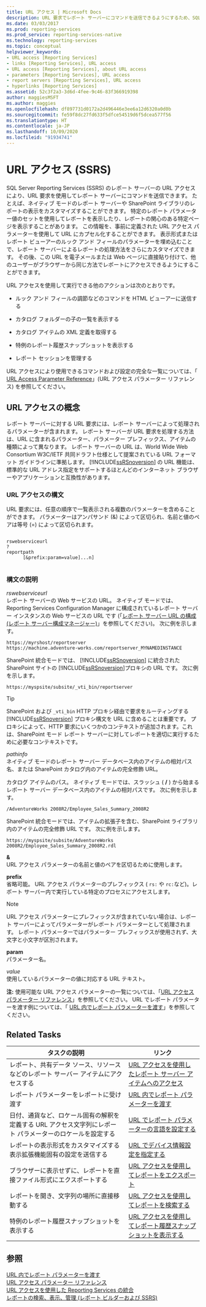 ```yaml
---
title: URL アクセス | Microsoft Docs
description: URL 要求でレポート サーバーにコマンドを送信できるようにするため、SQL Server Reporting Services (SSRS) レポート サーバーの URL アクセスを使用する方法について説明します。
ms.date: 03/03/2017
ms.prod: reporting-services
ms.prod_service: reporting-services-native
ms.technology: reporting-services
ms.topic: conceptual
helpviewer_keywords:
- URL access [Reporting Services]
- links [Reporting Services], URL access
- URL access [Reporting Services], about URL access
- parameters [Reporting Services], URL access
- report servers [Reporting Services], URL access
- hyperlinks [Reporting Services]
ms.assetid: 52c3f2a3-3d6d-4fee-9c46-83f366919398
author: maggiesMSFT
ms.author: maggies
ms.openlocfilehash: df897731d0172a2d496446e3ee6a12d6320a0d0b
ms.sourcegitcommit: fe59f8dc27fd633f5dfce54519d6f5dcea577f56
ms.translationtype: HT
ms.contentlocale: ja-JP
ms.lasthandoff: 10/09/2020
ms.locfileid: "91934741"
---
```

# <a name="url-access-ssrs"></a>URL アクセス (SSRS)
  SQL Server Reporting Services (SSRS) のレポート サーバーの URL アクセスにより、URL 要求を使用してレポート サーバーにコマンドを送信できます。 たとえば、ネイティブ モードのレポート サーバーや SharePoint ライブラリのレポートの表示をカスタマイズすることができます。 特定のレポート パラメーター値のセットを使用してレポートを表示したり、レポートの関心のある特定ページを表示することがあります。 この情報を、事前に定義された URL アクセス パラメーターを使用して URL にカプセル化することができます。 表示形式またはレポート ビューアーのルック アンド フィールのパラメーターを埋め込むことで、レポート サーバーによるレポートの処理方法をさらにカスタマイズできます。 その後、この URL を電子メールまたは Web ページに直接貼り付けて、他のユーザーがブラウザーから同じ方法でレポートにアクセスできるようにすることができます。  
  
 URL アクセスを使用して実行できる他のアクションは次のとおりです。  
  
-   ルック アンド フィールの調節などのコマンドを HTML ビューアーに送信する  
  
-   カタログ フォルダーの子の一覧を表示する  
  
-   カタログ アイテムの XML 定義を取得する  
  
-   特例のレポート履歴スナップショットを表示する  
  
-   レポート セッションを管理する  
  
 URL アクセスにより使用できるコマンドおよび設定の完全な一覧については、「 [URL Access Parameter Reference](../reporting-services/url-access-parameter-reference.md)」(URL アクセス パラメーター リファレンス) を参照してください。  
  
## <a name="url-access-concepts"></a>URL アクセスの概念  
 レポート サーバーに対する URL 要求には、レポート サーバーによって処理されるパラメーターが含まれます。 レポート サーバーが URL 要求を処理する方法は、URL に含まれるパラメーター、パラメーター プレフィックス、アイテムの種類によって異なります。 レポート サーバーの URL は、World Wide Web Consortium W3C/IETF 共同ドラフト仕様として提案されている URL フォーマット ガイドラインに準拠します。 [!INCLUDE[ssRSnoversion](../includes/ssrsnoversion-md.md)] の URL 機能は、標準的な URL アドレス指定をサポートするほとんどのインターネット ブラウザーやアプリケーションと互換性があります。  
  
### <a name="url-access-syntax"></a>URL アクセスの構文  
 URL 要求には、任意の順序で一覧表示される複数のパラメーターを含めることができます。 パラメーターはアンパサンド (&) によって区切られ、名前と値のペアは等号 (=) によって区切られます。  
  
```  
  
rswebserviceurl  
?  
reportpath  
      [&prefix:param=value]...n]  
  
```  
  
### <a name="syntax-description"></a>構文の説明  
 *rswebserviceurl*  
 レポート サーバーの Web サービスの URL。 ネイティブ モードでは、Reporting Services Configuration Manager に構成されているレポート サーバー インスタンスの Web サービスの URL です (「[レポート サーバー URL の構成 (レポート サーバー構成マネージャー)](../reporting-services/install-windows/configure-report-server-urls-ssrs-configuration-manager.md)」を参照してください)。 次に例を示します。  
  
```  
https://myrshost/reportserver  
https://machine.adventure-works.com/reportserver_MYNAMEDINSTANCE  
```  
  
 SharePoint 統合モードでは、 [!INCLUDE[ssRSnoversion](../includes/ssrsnoversion-md.md)] に統合された SharePoint サイトの [!INCLUDE[ssRSnoversion](../includes/ssrsnoversion-md.md)]プロキシの URL です。 次に例を示します。  
  
```  
https://myspsite/subsite/_vti_bin/reportserver  
```  
  
> [!TIP]  
>  SharePoint および `_vti_bin` HTTP プロキシ経由で要求をルーティングする [!INCLUDE[ssRSnoversion](../includes/ssrsnoversion-md.md)] プロキシ構文を URL に含めることは重要です。 プロキシによって、HTTP 要求にいくつかのコンテキストが追加されます。これは、SharePoint モード レポート サーバーに対してレポートを適切に実行するために必要なコンテキストです。  
  
 *pathinfo*  
 ネイティブ モードのレポート サーバー データベース内のアイテムの相対パス名、または SharePoint カタログ内のアイテムの完全修飾 URL。  
  
 カタログ アイテムのパス。 ネイティブ モードでは、スラッシュ ( **/** ) から始まるレポート サーバー データベース内のアイテムの相対パスです。 次に例を示します。  
  
```  
/AdventureWorks 2008R2/Employee_Sales_Summary_2008R2  
```  
  
 SharePoint 統合モードでは、アイテムの拡張子を含む、SharePoint ライブラリ内のアイテムの完全修飾 URL です。 次に例を示します。  
  
```  
https://myspsite/subsite/AdventureWorks 2008R2/Employee_Sales_Summary_2008R2.rdl  
```  
  
 **&**  
 URL アクセス パラメーターの名前と値のペアを区切るために使用します。  
  
 **prefix**  
 省略可能。 URL アクセス パラメーターのプレフィックス ( `rs:` や `rc:`など)。レポート サーバー内で実行している特定のプロセスにアクセスします。  
  
> [!NOTE]  
>  URL アクセス パラメーターにプレフィックスが含まれていない場合は、レポート サーバーによってパラメーターがレポート パラメーターとして処理されます。 レポート パラメーターではパラメーター プレフィックスが使用されず、大文字と小文字が区別されます。  
  
 **param**  
 パラメーター名。  
  
 *value*  
 使用しているパラメーターの値に対応する URL テキスト。  
  
 **注:** 使用可能な URL アクセス パラメーターの一覧については、「[URL アクセス パラメーター リファレンス](../reporting-services/url-access-parameter-reference.md)」を参照してください。 URL でレポート パラメーターを渡す例については、「 [URL 内でレポート パラメーターを渡す](../reporting-services/pass-a-report-parameter-within-a-url.md)」を参照してください。  
  
## <a name="related-tasks"></a>Related Tasks  
  
|タスクの説明|リンク|  
|-----------------------|-----------|  
|レポート、共有データ ソース、リソースなどのレポート サーバー アイテムにアクセスする|[URL アクセスを使用したレポート サーバー アイテムへのアクセス](../reporting-services/access-report-server-items-using-url-access.md)|  
|レポート パラメーターをレポートに受け渡す|[URL 内でレポート パラメーターを渡す](../reporting-services/pass-a-report-parameter-within-a-url.md)|  
|日付、通貨など、ロケール固有の解釈を定義する URL アクセス文字列にレポート パラメーターのロケールを設定する|[URL でレポート パラメーターの言語を設定する](../reporting-services/set-the-language-for-report-parameters-in-a-url.md)|  
|レポートの表示形式をカスタマイズする表示拡張機能固有の設定を送信する|[URL でデバイス情報設定を指定する](../reporting-services/specify-device-information-settings-in-a-url.md)|  
|ブラウザーに表示せずに、レポートを直接ファイル形式にエクスポートする|[URL アクセスを使用してレポートをエクスポート](../reporting-services/export-a-report-using-url-access.md)|  
|レポートを開き、文字列の場所に直接移動する|[URL アクセスを使用してレポートを検索する](../reporting-services/search-a-report-using-url-access.md)|  
|特例のレポート履歴スナップショットを表示する|[URL アクセスを使用してレポート履歴スナップショットを表示する](../reporting-services/render-a-report-history-snapshot-using-url-access.md)|  
  
## <a name="see-also"></a>参照  
 [URL 内でレポート パラメーターを渡す](../reporting-services/pass-a-report-parameter-within-a-url.md)   
 [URL アクセス パラメーター リファレンス](../reporting-services/url-access-parameter-reference.md)   
 [URL アクセスを使用した Reporting Services の統合](../reporting-services/application-integration/integrating-reporting-services-using-url-access.md)   
 [レポートの検索、表示、管理 &#40;レポート ビルダーおよび SSRS&#41;](../reporting-services/report-builder/finding-viewing-and-managing-reports-report-builder-and-ssrs.md)  
  
  
